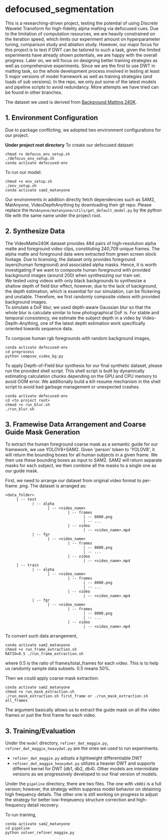 # defocused_segmentation

This is a researching-driven project, testing the potential of using Discrete Wavelet Transform for high-fidelity alpha matting via defocused cues. 
Due to the limitation of computation resources, we are heavily constrained on the iteration speed, which limits our experiment amount on hyperparameter tuning, comparison study and ablation study. However, our major focus for this project is to test if DWT can be tailored to such a task, given the limited experiments have already shown potentials, we are happy with the overall progress. Later on, we will focus on designing better training strategies as well as comprehensive experiments. Since we are the first to use DWT in matting task, so the whole development process involved in testing at least 5 major versions of model framework as well as training strategies (and loads of sub versions). In the repo, we only put some of the latest models and pipeline scripts to avoid redundancy. More attempts we have tried can be found in other branches.

The dataset we used is derived from [Background Matting 240K](https://grail.cs.washington.edu/projects/background-matting-v2/#/datasets).


## 1. Environment Configuration
Due to package conflicting, we adopted two environment configurations for our project.

<b>Under project root directory</b>
To create our defocused dataset:
```
chmod +x defocus_env_setup.sh
./defocus_env_setup.sh
conda activate defocused-env
```

To run our model:
```
chmod +x env_setup.sh
./env_setup.sh
conda activate sam2_matanyone
```

Our environments in addition directly fetch dependencies such as SAM2, MatAnyone, VideoDepthAnything by downloading their git repo. Please replace the `MatAnyone/matanyone/utils/get_default_model.py` by the python file with the same name under the project root.


## 2. Synthesize Data
The VideoMatte240K dataset provides 484 pairs of high-resolution alpha matte and foreground video clips, constituting 240,709 unique frames. The alpha matte and foreground data were extracted from green screen stock footage. Due to licensing, the dataset only provides foreground layers(human foreground) and associated alpha masks. Hence, it is worth investigating if we want to composite human foreground with provided background images (around 200) when synthesizing our train set.  
We tested using videos with only black backgrounds to synthesize a shallow depth of field blur effect, however, due to the lack of background, the depth estimation, which is essential for our simulation, can be flickering and unstable. Therefore, we first randomly composite videos with provided background images.  
To simulate a DoF blur, we used depth-aware Gaussian blur so that the whole blur is calculate similar to how photographical DoF is. For stable and temporal consistency, we estimate the subject depth in a video by Video-Depth-Anything, one of the latest depth estimation work specifically oriented towards sequence data.

To compose human rgb foregrounds with random background images, 
```
conda activate defocused-env
cd preprocess
python compose_video_bg.py
```

To apply Depth-of-Field blur synthesis for our final synthetic dataset, please run the provided shell script. This shell script is built by dynamically estimating calculation chunks depending on the GPU and CPU memory to avoid OOM error. We additionally build a kill-resume mechanism in the shell script to avoid bad garbage management or unexpected crashes.
```
conda activate defocused-env
cd <to project root>
chmod +x run_blur.sh
./run_blur.sh
```

## 3. Framewise Data Arrangement and Coarse Guide Mask Generation
To extract the human foreground coarse mask as a semantic guide for our framework, we use YOLOV8+SAM2. Given 'person' token to 'YOLOV8', it will return the bounding boxes for all human subjects in a given frame. We then use these bounding boxes as input to SAM2. SAM2 will return separate masks for each subject, we then combine all the masks to a single one as our guide mask.

First, we need to arrange our dataset from original video format to per-frame .png.
The dataset is arranged as:
```
<data_folder>
     | -- test
            | -- alpha
                   | -- <video_name>
                            | -- frames
                                   | -- 0000.png
                                   | -- ...
                            | -- video
                                   | -- <video_name>.mp4
            | -- fgr
                   | -- <video_name>
                            | -- frames
                                   | -- 0000.png
                                   | -- ...
                            | -- video
                                   | -- <video_name>.mp4
     | -- train
            | -- alpha
                   | -- <video_name>
                            | -- frames
                                   | -- 0000.png
                                   | -- ...
                            | -- video
                                   | -- <video_name>.mp4
            | -- fgr
                   | -- <video_name>
                            | -- frames
                                   | -- 0000.png
                                   | -- ...
                            | -- video
                                   | -- <video_name>.mp4

```
To convert such data arrangement,
```
conda activate sam2_matanyone
chmod +x run_frame_extraction.sh
RATIO=0.5 ./run_frame_extraction.sh  
```
where 0.5 is the ratio of frames/total_frames for each video. This is to help us randomly sample data subsets. 0.5 means 50%.

Then we could apply coarse mask extraction:
```
conda activate sam2_matanyone
chmod +x run_mask_extraction.sh
./run_mask_extraction.sh first_frame or ./run_mask_extraction.sh all_frames
```
The argument basically allows us to extract the guide mask on all the video frames or just the first frame for each video.


## 3. Training/Evaluation
Under the `model` directory, `refiner_dwt_maggie.py`, `refiner_dwt_maggie_heavydwt.py` are the ones we used to run experiments.  
* `refiner_dwt_maggie.py` adopts a lightweight differentiable DWT
* `refiner_dwt_maggie_heavydwt.py` utilizes a heavier DWT and supports different kernel for DWT (db1, db2, db4).
Other models are intermidiate versions as we progressively developed to our final version of models.

Under the `pipeline` directory, there are two files. The one with `v0001` is a full version; however, the strategy within suppress model behavior on obtaining high frequency details.
The other one is still working on progress to adjust the strategy for better low-freqeuency structure correction and high-frequency detail recovery.

To run training,
```
conda activate sam2_matanyone
cd pipeline
python solver_refiner_maggie.py

```
